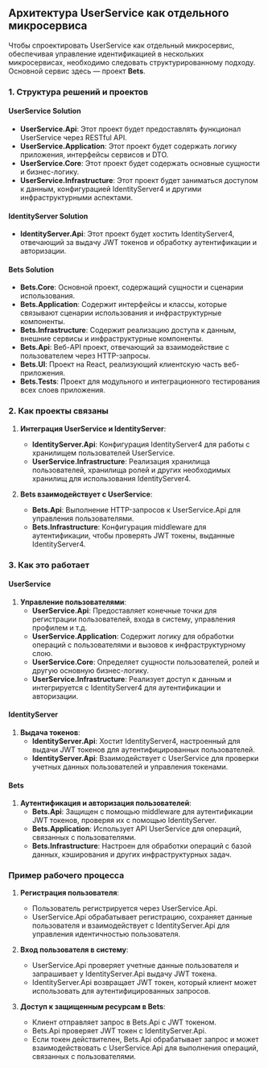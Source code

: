 
## Архитектура UserService как отдельного микросервиса

Чтобы спроектировать UserService как отдельный микросервис, обеспечивая управление идентификацией в нескольких микросервисах, необходимо следовать структурированному подходу. Основной сервис здесь — проект **Bets**.

### 1. Структура решений и проектов

#### **UserService Solution**
- **UserService.Api**: Этот проект будет предоставлять функционал UserService через RESTful API.
- **UserService.Application**: Этот проект будет содержать логику приложения, интерфейсы сервисов и DTO.
- **UserService.Core**: Этот проект будет содержать основные сущности и бизнес-логику.
- **UserService.Infrastructure**: Этот проект будет заниматься доступом к данным, конфигурацией IdentityServer4 и другими инфраструктурными аспектами.

#### **IdentityServer Solution**
- **IdentityServer.Api**: Этот проект будет хостить IdentityServer4, отвечающий за выдачу JWT токенов и обработку аутентификации и авторизации.

#### **Bets Solution**
- **Bets.Core**: Основной проект, содержащий сущности и сценарии использования.
- **Bets.Application**: Содержит интерфейсы и классы, которые связывают сценарии использования и инфраструктурные компоненты.
- **Bets.Infrastructure**: Содержит реализацию доступа к данным, внешние сервисы и инфраструктурные компоненты.
- **Bets.Api**: Веб-API проект, отвечающий за взаимодействие с пользователем через HTTP-запросы.
- **Bets.UI**: Проект на React, реализующий клиентскую часть веб-приложения.
- **Bets.Tests**: Проект для модульного и интеграционного тестирования всех слоев приложения.

### 2. Как проекты связаны

1. **Интеграция UserService и IdentityServer**:
   - **IdentityServer.Api**: Конфигурация IdentityServer4 для работы с хранилищем пользователей UserService.
   - **UserService.Infrastructure**: Реализация хранилища пользователей, хранилища ролей и других необходимых хранилищ для использования IdentityServer4.

2. **Bets взаимодействует с UserService**:
   - **Bets.Api**: Выполнение HTTP-запросов к UserService.Api для управления пользователями.
   - **Bets.Infrastructure**: Конфигурация middleware для аутентификации, чтобы проверять JWT токены, выданные IdentityServer4.

### 3. Как это работает

#### **UserService**

1. **Управление пользователями**:
   - **UserService.Api**: Предоставляет конечные точки для регистрации пользователей, входа в систему, управления профилем и т.д.
   - **UserService.Application**: Содержит логику для обработки операций с пользователями и вызовов к инфраструктурному слою.
   - **UserService.Core**: Определяет сущности пользователей, ролей и другую основную бизнес-логику.
   - **UserService.Infrastructure**: Реализует доступ к данным и интегрируется с IdentityServer4 для аутентификации и авторизации.

#### **IdentityServer**

1. **Выдача токенов**:
   - **IdentityServer.Api**: Хостит IdentityServer4, настроенный для выдачи JWT токенов для аутентифицированных пользователей.
   - **IdentityServer.Api**: Взаимодействует с UserService для проверки учетных данных пользователей и управления токенами.

#### **Bets**

1. **Аутентификация и авторизация пользователей**:
   - **Bets.Api**: Защищен с помощью middleware для аутентификации JWT токенов, проверяя их с помощью IdentityServer.
   - **Bets.Application**: Использует API UserService для операций, связанных с пользователями.
   - **Bets.Infrastructure**: Настроен для обработки операций с базой данных, кэширования и других инфраструктурных задач.

### Пример рабочего процесса

1. **Регистрация пользователя**:
   - Пользователь регистрируется через UserService.Api.
   - UserService.Api обрабатывает регистрацию, сохраняет данные пользователя и взаимодействует с IdentityServer.Api для управления идентичностью пользователя.

2. **Вход пользователя в систему**:
   - UserService.Api проверяет учетные данные пользователя и запрашивает у IdentityServer.Api выдачу JWT токена.
   - IdentityServer.Api возвращает JWT токен, который клиент может использовать для аутентифицированных запросов.

3. **Доступ к защищенным ресурсам в Bets**:
   - Клиент отправляет запрос в Bets.Api с JWT токеном.
   - Bets.Api проверяет JWT токен с IdentityServer.Api.
   - Если токен действителен, Bets.Api обрабатывает запрос и может взаимодействовать с UserService.Api для выполнения операций, связанных с пользователями.
